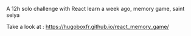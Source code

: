 A 12h solo challenge with React learn a week ago, memory game, saint seiya

Take a look at :
https://hugoboxfr.github.io/react_memory_game/